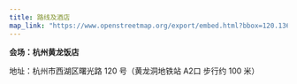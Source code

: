 ```yaml
---
title: 路线及酒店
map_link: "https://www.openstreetmap.org/export/embed.html?bbox=120.13654679059984%2C30.267912246135786%2C120.14010071754457%2C30.270161604821784&layer=mapnik&marker=30.26903809019024%2C120.13832241296768"
---
```


**会场：杭州黄龙饭店**

地址：杭州市西湖区曙光路 120 号（黄龙洞地铁站 A2口 步行约 100 米）
